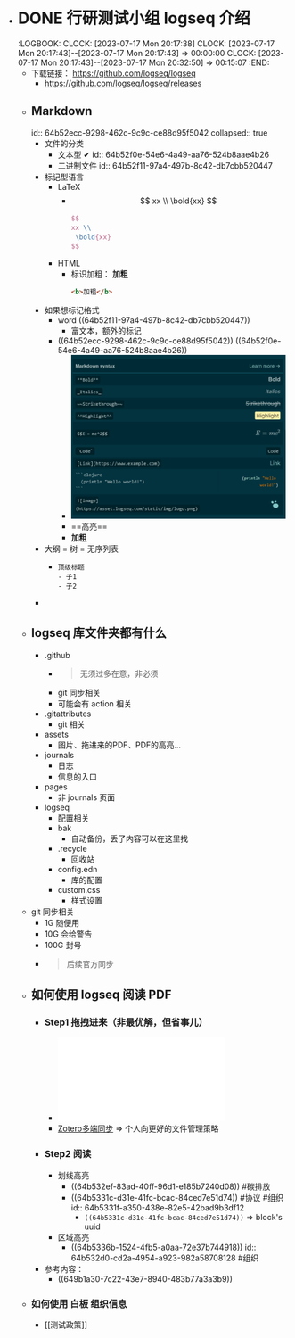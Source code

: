 - # DONE 行研测试小组 logseq 介绍
  :LOGBOOK:
  CLOCK: [2023-07-17 Mon 20:17:38]
  CLOCK: [2023-07-17 Mon 20:17:43]--[2023-07-17 Mon 20:17:43] =>  00:00:00
  CLOCK: [2023-07-17 Mon 20:17:43]--[2023-07-17 Mon 20:32:50] =>  00:15:07
  :END:
	- 下载链接： https://github.com/logseq/logseq
		- https://github.com/logseq/logseq/releases
	- ## Markdown
	  id:: 64b52ecc-9298-462c-9c9c-ce88d95f5042
	  collapsed:: true
		- 文件的分类
			- 文本型 ✔
			  id:: 64b52f0e-54e6-4a49-aa76-524b8aae4b26
			- 二进制文件
			  id:: 64b52f11-97a4-497b-8c42-db7cbb520447
		- 标记型语言
			- LaTeX
				- $$
				  xx \\
				   \bold{xx}
				  $$
				  ```LATEX
				  $$
				  xx \\
				   \bold{xx}
				  $$
				  ```
			- HTML
				- 标识加粗： <b>加粗</b> 
				  ```HTML
				  <b>加粗</b>
				  ```
		- 如果想标记格式
			- word ((64b52f11-97a4-497b-8c42-db7cbb520447))
				- 富文本，额外的标记
			- ((64b52ecc-9298-462c-9c9c-ce88d95f5042)) ((64b52f0e-54e6-4a49-aa76-524b8aae4b26))
				- ![image.png](../assets/image_1689595862611_0.png)
				- ==高亮==
				- **加粗**
		- 大纲 = 树 = 无序列表
			- ```
			  顶级标题
			  - 子1
			  - 子2
			  ```
		-
	- ## logseq 库文件夹都有什么
		- .github
			- >无须过多在意，非必须
			- git 同步相关
			- 可能会有 action 相关
		- .gitattributes
			- git 相关
		- assets
			- 图片、拖进来的PDF、PDF的高亮...
		- journals
			- 日志
			- 信息的入口
		- pages
			- 非 journals 页面
		- logseq
			- 配置相关
			- bak
				- 自动备份，丢了内容可以在这里找
			- .recycle
				- 回收站
			- config.edn
				- 库的配置
			- custom.css
				- 样式设置
	- git 同步相关
		- 1G 随便用
		- 10G 会给警告
		- 100G 封号
		- >后续官方同步
	- ## 如何使用 logseq 阅读 PDF
		- ### Step1 拖拽进来（非最优解，但省事儿）
			- ![《“十四五”认证认可 检验检测发展规划》.pdf](../assets/《“十四五”认证认可_检验检测发展规划》_1689595594117_0.pdf)
			- [Zotero多端同步](https://logseq.pro/#/page/zotero%E5%A4%9A%E7%AB%AF%E5%90%8C%E6%AD%A5) => 个人向更好的文件管理策略
		- ### Step2 阅读
			- 划线高亮
				- ((64b532ef-83ad-40ff-96d1-e185b7240d08)) #碳排放
				- ((64b5331c-d31e-41fc-bcac-84ced7e51d74)) #协议 #组织
				  id:: 64b5331f-a350-438e-82e5-42bad9b3df12
					- `((64b5331c-d31e-41fc-bcac-84ced7e51d74))` => block's uuid
			- 区域高亮
				- ((64b5336b-1524-4fb5-a0aa-72e37b744918))
				  id:: 64b532d0-cd2a-4954-a923-982a58708128
				  #组织
		- 参考内容：
			- ((649b1a30-7c22-43e7-8940-483b77a3a3b9))
	- ### 如何使用 白板 组织信息
		- [[测试政策]]